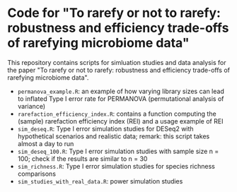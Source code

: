 # Code for "To rarefy or not to rarefy: robustness and efficiency trade-offs of rarefying microbiome data"

This repository contains scripts for simluation studies and data analysis for the paper "To rarefy or not to rarefy: robustness and efficiency trade-offs of rarefying microbiome data".


- `permanova_example.R`: an example of how varying library sizes can lead to inflated Type I error rate for PERMANOVA (permutational analysis of variance)
- `rarefaction_efficiency_index.R`: contains a function computing the (sample) rarefaction efficiency index (REI) and a usage example of REI
- `sim_deseq.R`: Type I error simulation studies for DESeq2 with hypothetical scenarios and realistic data; remark: this script takes almost a day to run
- `sim_deseq_100.R`: Type I error simulation studies with sample size n = 100; check if the results are similar to n = 30
- `sim_richness.R`: Type I error simulation studies for species richness comparisons
- `sim_studies_with_real_data.R`: power simulation studies
